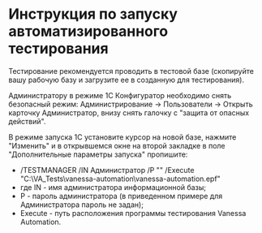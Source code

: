 # Инструкция по запуску автоматизированного тестирования

Тестирование рекомендуется проводить в тестовой базе (скопируйте вашу рабочую базу и загрузите ее в созданную для тестирования).

Администратору в режиме 1С Конфигуратор необходимо снять безопасный режим: Администрирование -> Пользователи -> Открыть карточку Администратор, внизу снять галочку с "защита от опасных действий".

В режиме запуска 1С установите курсор на новой базе, нажмите "Изменить" и в открывшемся окне на второй закладке в поле "Дополнительные параметры запуска" пропишите: 
- /TESTMANAGER /IN Администратор /P "" /Execute "C:\VA_Tests\vanessa-automation\vanessa-automation.epf"
- где IN - имя администратора информационной базы;
- Р - пароль администратора (в приведенном примере для Администратора пароль не задан);
- Execute - путь расположения программы тестирования Vanessa Automation.
